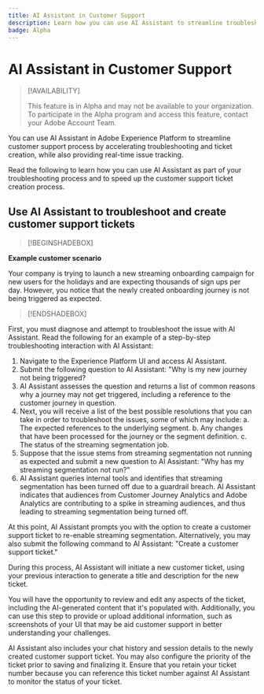 ```yaml
---
title: AI Assistant in Customer Support
description: Learn how you can use AI Assistant to streamline troubleshooting and the customer support ticket filing process.
badge: Alpha
---
```

# AI Assistant in Customer Support

>[!AVAILABILITY]
>
>This feature is in Alpha and may not be available to your organization. To participate in the Alpha program and access this feature, contact your Adobe Account Team.

You can use AI Assistant in Adobe Experience Platform to streamline customer support process by accelerating troubleshooting and ticket creation, while also providing real-time issue tracking.

Read the following to learn how you can use AI Assistant as part of your troubleshooting process and to speed up the customer support ticket creation process.

## Use AI Assistant to troubleshoot and create customer support tickets

>[!BEGINSHADEBOX]

**Example customer scenario**

Your company is trying to launch a new streaming onboarding campaign for new users for the holidays and are expecting thousands of sign ups per day. However, you notice that the newly created onboarding journey is not being triggered as expected.

>[!ENDSHADEBOX]

First, you must diagnose and attempt to troubleshoot the issue with AI Assistant. Read the following for an example of a step-by-step troubleshooting interaction with AI Assistant:

1. Navigate to the Experience Platform UI and access AI Assistant.
2. Submit the following question to AI Assistant: "Why is my new journey not being triggered?
3. AI Assistant assesses the question and returns a list of common reasons why a journey may not get triggered, including a reference to the customer journey in question.
4. Next, you will receive a list of the best possible resolutions that you can take in order to troubleshoot the issues, some of which may include:
  a. The expected references to the underlying segment.
  b. Any changes that have been processed for the journey or the segment definition.
  c. The status of the streaming segmentation job.
5. Suppose that the issue stems from streaming segmentation not running as expected and submit a new question to AI Assistant: "Why has my streaming segmentation not run?"
6. AI Assistant queries internal tools and identifies that streaming segmentation has been turned off due to a guardrail breach. AI Assistant indicates that audiences from Customer Journey Analytics and Adobe Analytics are contributing to a spike in streaming audiences, and thus leading to streaming segmentation being turned off.

At this point, AI Assistant prompts you with the option to create a customer support ticket to re-enable streaming segmentation. Alternatively, you may also submit the following command to AI Assistant: "Create a customer support ticket."

During this process, AI Assistant will initiate a new customer ticket, using your previous interaction to generate a title and description for the new ticket. 

You will have the opportunity to review and edit any aspects of the ticket, including the AI-generated content that it's populated with. Additionally, you can use this step to provide or upload additional information, such as screenshots of your UI that may be aid customer support in better understanding your challenges.

AI Assistant also includes your chat history and session details to the newly created customer support ticket. You may also configure the priority of the ticket prior to saving and finalizing it. Ensure that you retain your ticket number because you can reference this ticket number against AI Assistant to monitor the status of your ticket.